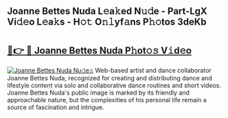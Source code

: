 ## Joanne Bettes Nuda L𝚎a𝚔ed N𝚞𝚍e - Part-LgX Vi𝚍𝚎o L𝚎a𝚔s - H𝚘𝚝 O𝚗𝚕yf𝚊ns P𝚑𝚘tos 3deKb

# <h2><a href="http://kfclqb.oniu.top/?m=Joanne+Bettes+Nuda">🔗👉 🔴 Joanne Bettes Nuda P𝚑ot𝚘𝚜 V𝚒d𝚎o</a></h2>

[![Joanne Bettes Nuda Nu𝚍e𝚜](https://i.imgur.com/0qMVB7G.gif)](http://kfclqb.oniu.top/?m=Joanne+Bettes+Nuda)
Web-based artist and dance collaborator Joanne Bettes Nuda, recognized for creating and distributing dance and lifestyle content via solo and collaborative dance routines and short videos. Joanne Bettes Nuda's public image is marked by its friendly and approachable nature, but the complexities of his personal life remain a source of fascination and intrigue.  
